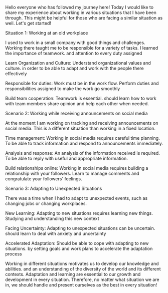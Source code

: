 Hello everyone who has followed my journey here! Today I would like to share my experience about working in various situations that I have been through. This might be helpful for those who are facing a similar situation as well. Let's get started!

Situation 1: Working at an old workplace

I used to work in a small company with good things and challenges. Working there taught me to be responsible for a variety of tasks. I learned the importance of teamwork. and attention to every duty assigned

Learn Organization and Culture: Understand organizational values and culture. in order to be able to adapt and work with the people there effectively

Responsible for duties: Work must be in the work flow. Perform duties and responsibilities assigned to make the work go smoothly

Build team cooperation: Teamwork is essential. should learn how to work with team members share opinion and help each other when needed.

Scenario 2: Working while receiving announcements on social media

At the moment I am working on tracking and receiving announcements on social media. This is a different situation than working in a fixed location.

Time management: Working in social media requires careful time planning. To be able to track information and respond to announcements immediately.

Analysis and response: An analysis of the information received is required. To be able to reply with useful and appropriate information.

Build relationships online: Working in social media requires building a relationship with your followers. Learn to manage comments and congratulate your followers' feelings.

Scenario 3: Adapting to Unexpected Situations

There was a time when I had to adapt to unexpected events, such as changing jobs or changing workplaces.

New Learning: Adapting to new situations requires learning new things. Studying and understanding this new context

Facing Uncertainty: Adapting to unexpected situations can be uncertain. should learn to deal with anxiety and uncertainty

Accelerated Adaptation: Should be able to cope with adapting to new situations. by setting goals and work plans to accelerate the adaptation process

Working in different situations motivates us to develop our knowledge and abilities. and an understanding of the diversity of the world and its different contexts. Adaptation and learning are essential to our growth and development in every situation. Therefore, no matter what situation we are in, we should handle and present ourselves as the best in every situation!
